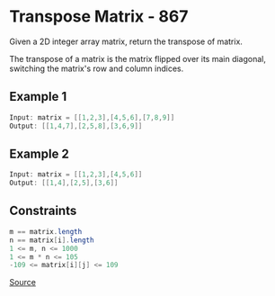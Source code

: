 # Transpose Matrix - 867

Given a 2D integer array matrix, return the transpose of matrix.

The transpose of a matrix is the matrix flipped over its main diagonal, switching the matrix's row and column indices.

## Example 1

```java
Input: matrix = [[1,2,3],[4,5,6],[7,8,9]]
Output: [[1,4,7],[2,5,8],[3,6,9]]
```

## Example 2

```java
Input: matrix = [[1,2,3],[4,5,6]]
Output: [[1,4],[2,5],[3,6]]
```

## Constraints

```java
m == matrix.length
n == matrix[i].length
1 <= m, n <= 1000
1 <= m * n <= 105
-109 <= matrix[i][j] <= 109
```

[Source](https://leetcode.com/problems/transpose-matrix/description/)